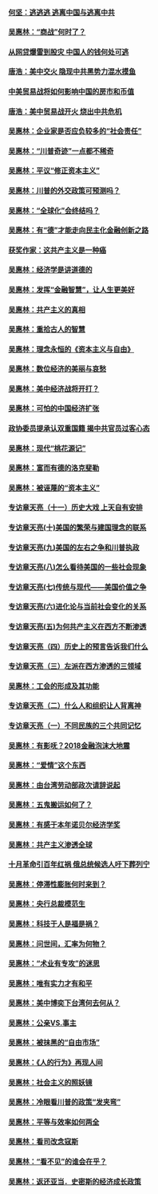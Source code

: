 #### [何坚：逃逃逃 逃离中国与逃离中共](../pages/nsc423/n10592891.md?t=10090032) 

#### [吴惠林：“商战”何时了？](../pages/nsc423/n10573558.md?t=10090032) 

#### [从网贷爆雷到股灾 中国人的钱何处可逃](../pages/nsc423/n10572800.md?t=10090032) 

#### [唐浩：美中交火 隐现中共黑势力混水摸鱼](../pages/nsc423/n10544040.md?t=10090032) 

#### [中美贸易战将如何影响中国的房市和币值](../pages/nsc423/n10543697.md?t=10090032) 

#### [唐浩：美中贸易战开火 烧出中共危机](../pages/nsc423/n10540126.md?t=10090032) 

#### [吴惠林：企业家是否应负较多的“社会责任”](../pages/nsc423/n10535022.md?t=10090032) 

#### [吴惠林：“川普奇迹”一点都不稀奇](../pages/nsc423/n10512808.md?t=10090032) 

#### [吴惠林：平议“修正资本主义”](../pages/nsc423/n10495724.md?t=10090032) 

#### [吴惠林：川普的外交政策可预测吗？](../pages/nsc423/n10462387.md?t=10090032) 

#### [吴惠林：“全球化”会终结吗？](../pages/nsc423/n10452838.md?t=10090032) 

#### [吴惠林：有“德”才能走向民主化金融创新之路](../pages/nsc423/n10432292.md?t=10090032) 

#### [获奖作家：这共产主义是一种癌](../pages/nsc423/n10431541.md?t=10090032) 

#### [吴惠林：经济学是讲道德的](../pages/nsc423/n10398014.md?t=10090032) 

#### [吴惠林：发挥“金融智慧”，让人生更美好](../pages/nsc423/n10375019.md?t=10090032) 

#### [吴惠林：共产主义的真相](../pages/nsc423/n10351394.md?t=10090032) 

#### [吴惠林：重拾古人的智慧](../pages/nsc423/n10337691.md?t=10090032) 

#### [吴惠林：理念永恒的《资本主义与自由》](../pages/nsc423/n10316274.md?t=10090032) 

#### [吴惠林：数位经济的美丽与哀愁](../pages/nsc423/n10292946.md?t=10090032) 

#### [吴惠林：美中经济战将开打？](../pages/nsc423/n10258825.md?t=10090032) 

#### [吴惠林：可怕的中国经济扩张](../pages/nsc423/n10219147.md?t=10090032) 

#### [政协委员提承认双重国籍 揭中共官员过客心态](../pages/nsc423/n10208809.md?t=10090032) 

#### [吴惠林：现代“桃花源记”](../pages/nsc423/n10185234.md?t=10090032) 

#### [吴惠林：富而有德的洛克斐勒](../pages/nsc423/n10142264.md?t=10090032) 

#### [吴惠林：被诬蔑的“资本主义”](../pages/nsc423/n10124816.md?t=10090032) 

#### [专访章天亮（十一）历史大戏 上天自有安排](../pages/nsc423/n10094905.md?t=10090032) 

#### [专访章天亮(十)美国的繁荣与建国理念的联系](../pages/nsc423/n10094899.md?t=10090032) 

#### [专访章天亮(九)美国的左右之争和川普执政](../pages/nsc423/n10094889.md?t=10090032) 

#### [专访章天亮(八)怎么看待美国的一些社会现象](../pages/nsc423/n10094857.md?t=10090032) 

#### [专访章天亮(七)传统与现代——美国价值之争](../pages/nsc423/n10093140.md?t=10090032) 

#### [专访章天亮(六)进化论与当前社会变化的关系](../pages/nsc423/n10092036.md?t=10090032) 

#### [专访章天亮(五)为何共产主义在西方不断渗透](../pages/nsc423/n10083620.md?t=10090032) 

#### [专访章天亮（四）历史上的预言告诉我们什么](../pages/nsc423/n10083606.md?t=10090032) 

#### [专访章天亮（三）左派在西方渗透的三领域](../pages/nsc423/n10081115.md?t=10090032) 

#### [吴惠林：工会的形成及其功能](../pages/nsc423/n10080633.md?t=10090032) 

#### [专访章天亮（二）什么人和组织让人背离神](../pages/nsc423/n10076637.md?t=10090032) 

#### [专访章天亮（一）不同民族的三个共同记忆](../pages/nsc423/n10074188.md?t=10090032) 

#### [吴惠林：有影呒？2018金融泡沫大地震](../pages/nsc423/n10040534.md?t=10090032) 

#### [吴惠林：“爱情”这个东西](../pages/nsc423/n10019423.md?t=10090032) 

#### [吴惠林：由台湾劳动部政次请辞说起](../pages/nsc423/n9979679.md?t=10090032) 

#### [吴惠林：五鬼搬运如何了？](../pages/nsc423/n9925338.md?t=10090032) 

#### [吴惠林：有感于本年诺贝尔经济学奖](../pages/nsc423/n9871883.md?t=10090032) 

#### [吴惠林：共产主义渗透全球](../pages/nsc423/n9812748.md?t=10090032) 

#### [十月革命引百年红祸 俄总统候选人吁下葬列宁](../pages/nsc423/n9810182.md?t=10090032) 

#### [吴惠林：停滞性膨胀何时来到？](../pages/nsc423/n9764136.md?t=10090032) 

#### [吴惠林：央行总裁模范生](../pages/nsc423/n9728134.md?t=10090032) 

#### [吴惠林：科技于人是福是祸？](../pages/nsc423/n9672982.md?t=10090032) 

#### [吴惠林：问世间，汇率为何物？](../pages/nsc423/n9621788.md?t=10090032) 

#### [吴惠林：“术业有专攻”的迷思](../pages/nsc423/n9580363.md?t=10090032) 

#### [吴惠林：唯有实力才有和平](../pages/nsc423/n9529599.md?t=10090032) 

#### [吴惠林：美中博奕下台湾何去何从？](../pages/nsc423/n9483598.md?t=10090032) 

#### [吴惠林：公亲VS.事主](../pages/nsc423/n9425637.md?t=10090032) 

#### [吴惠林：被抹黑的“自由市场”](../pages/nsc423/n9351545.md?t=10090032) 

#### [吴惠林：《人的行为》再现人间](../pages/nsc423/n9296339.md?t=10090032) 

#### [吴惠林：社会主义的照妖镜](../pages/nsc423/n9243460.md?t=10090032) 

#### [吴惠林：冷眼看川普的政策“发夹弯”](../pages/nsc423/n9120684.md?t=10090032) 

#### [吴惠林：平等与效率如何两全](../pages/nsc423/n9075430.md?t=10090032) 

#### [吴惠林：看司改念寇斯](../pages/nsc423/n9024915.md?t=10090032) 

#### [吴惠林：“看不见”的谁会在乎？](../pages/nsc423/n8977488.md?t=10090032) 

#### [吴惠林：返还亚当．史密斯的经济成长政策](../pages/nsc423/n8931896.md?t=10090032) 

